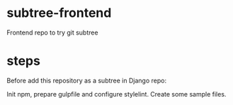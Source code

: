 # subtree-frontend
Frontend repo to try git subtree

# steps

Before add this repository as a subtree in Django repo:

Init npm, prepare gulpfile and configure stylelint.
Create some sample files.